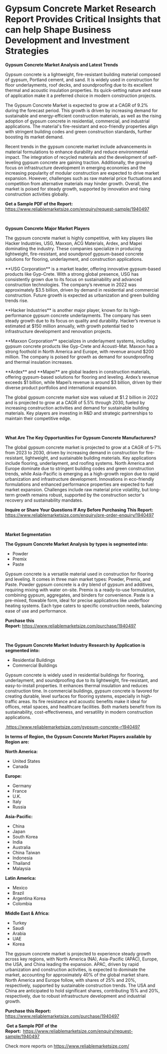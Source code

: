 <p><h1>Gypsum Concrete Market Research Report Provides Critical Insights that can help Shape Business Development and Investment Strategies</h1></p><p><strong>Gypsum Concrete Market Analysis and Latest Trends</strong></p>
<p><p>Gypsum concrete is a lightweight, fire-resistant building material composed of gypsum, Portland cement, and sand. It is widely used in construction for floor underlayments, roof decks, and soundproofing due to its excellent thermal and acoustic insulation properties. Its quick-setting nature and ease of application make it a preferred choice in modern construction projects.</p><p>The Gypsum Concrete Market is expected to grow at a CAGR of 9.2% during the forecast period. This growth is driven by increasing demand for sustainable and energy-efficient construction materials, as well as the rising adoption of gypsum concrete in residential, commercial, and industrial applications. The material's fire-resistant and eco-friendly properties align with stringent building codes and green construction standards, further boosting its market demand.</p><p>Recent trends in the gypsum concrete market include advancements in material formulations to enhance durability and reduce environmental impact. The integration of recycled materials and the development of self-leveling gypsum concrete are gaining traction. Additionally, the growing focus on infrastructure development in emerging economies and the increasing popularity of modular construction are expected to drive market expansion. However, challenges such as raw material price fluctuations and competition from alternative materials may hinder growth. Overall, the market is poised for steady growth, supported by innovation and rising construction activities globally.</p></p>
<p><strong>Get a Sample PDF of the Report:&nbsp;</strong> <a href="https://www.reliablemarketsize.com/enquiry/request-sample/1940497?utm_campaign=1143&utm_medium=2&utm_source=Github&utm_content=ia&utm_term=25012025&utm_id=gypsum-concrete">https://www.reliablemarketsize.com/enquiry/request-sample/1940497</a></p>
<p>&nbsp;</p>
<p><strong>Gypsum Concrete Major Market Players</strong></p>
<p><p>The gypsum concrete market is highly competitive, with key players like Hacker Industries, USG, Maxxon, ACG Materials, Ardex, and Mapei dominating the industry. These companies specialize in producing lightweight, fire-resistant, and soundproof gypsum-based concrete solutions for flooring, underlayment, and construction applications.</p><p>**USG Corporation** is a market leader, offering innovative gypsum-based products like Gyp-Crete. With a strong global presence, USG has consistently grown due to its focus on sustainability and advanced construction technologies. The company’s revenue in 2022 was approximately $3.5 billion, driven by demand in residential and commercial construction. Future growth is expected as urbanization and green building trends rise.</p><p>**Hacker Industries** is another major player, known for its high-performance gypsum concrete underlayments. The company has seen steady growth due to its focus on quality and durability. Hacker’s revenue is estimated at $150 million annually, with growth potential tied to infrastructure development and renovation projects.</p><p>**Maxxon Corporation** specializes in underlayment systems, including gypsum concrete products like Gyp-Crete and Acousti-Mat. Maxxon has a strong foothold in North America and Europe, with revenue around $200 million. The company is poised for growth as demand for soundproofing and thermal insulation increases.</p><p>**Ardex** and **Mapei** are global leaders in construction materials, offering gypsum-based solutions for flooring and leveling. Ardex’s revenue exceeds $1 billion, while Mapei’s revenue is around $3 billion, driven by their diverse product portfolios and international expansion.</p><p>The global gypsum concrete market size was valued at $1.2 billion in 2022 and is projected to grow at a CAGR of 5.5% through 2030, fueled by increasing construction activities and demand for sustainable building materials. Key players are investing in R&D and strategic partnerships to maintain their competitive edge.</p></p>
<p>&nbsp;</p>
<p><strong>What Are The Key Opportunities For Gypsum Concrete Manufacturers?</strong></p>
<p><p>The global gypsum concrete market is projected to grow at a CAGR of 5-7% from 2023 to 2030, driven by increasing demand in construction for fire-resistant, lightweight, and sustainable building materials. Key applications include flooring, underlayment, and roofing systems. North America and Europe dominate due to stringent building codes and green construction trends, while Asia-Pacific is emerging as a high-growth region due to rapid urbanization and infrastructure development. Innovations in eco-friendly formulations and enhanced performance properties are expected to fuel market expansion. Challenges include raw material price volatility, but long-term growth remains robust, supported by the construction sector's recovery and sustainability mandates.</p></p>
<p><strong>Inquire or Share Your Questions If Any Before Purchasing This Report:</strong> <a href="https://www.reliablemarketsize.com/enquiry/pre-order-enquiry/1940497?utm_campaign=1143&utm_medium=2&utm_source=Github&utm_content=ia&utm_term=25012025&utm_id=gypsum-concrete">https://www.reliablemarketsize.com/enquiry/pre-order-enquiry/1940497</a></p>
<p>&nbsp;</p>
<p><strong>Market Segmentation</strong></p>
<p><strong>The Gypsum Concrete Market Analysis by types is segmented into:</strong></p>
<p><ul><li>Powder</li><li>Premix</li><li>Paste</li></ul></p>
<p><p>Gypsum concrete is a versatile material used in construction for flooring and leveling. It comes in three main market types: Powder, Premix, and Paste. Powder gypsum concrete is a dry blend of gypsum and additives, requiring mixing with water on-site. Premix is a ready-to-use formulation, combining gypsum, aggregates, and binders for convenience. Paste is a pre-mixed, flowable form, ideal for precise applications like underfloor heating systems. Each type caters to specific construction needs, balancing ease of use and performance.</p></p>
<p><strong>Purchase this Report:&nbsp;</strong><a href="https://www.reliablemarketsize.com/purchase/1940497?utm_campaign=1143&utm_medium=2&utm_source=Github&utm_content=ia&utm_term=25012025&utm_id=gypsum-concrete">https://www.reliablemarketsize.com/purchase/1940497</a></p>
<p>&nbsp;</p>
<p><strong>The Gypsum Concrete Market Industry Research by Application is segmented into:</strong></p>
<p><ul><li>Residential Buildings</li><li>Commercial Buildings</li></ul></p>
<p><p>Gypsum concrete is widely used in residential buildings for flooring, underlayment, and soundproofing due to its lightweight, fire-resistant, and easy-to-install properties. It enhances thermal insulation and reduces construction time. In commercial buildings, gypsum concrete is favored for creating durable, level surfaces for flooring systems, especially in high-traffic areas. Its fire resistance and acoustic benefits make it ideal for offices, retail spaces, and healthcare facilities. Both markets benefit from its sustainability, cost-effectiveness, and versatility in modern construction applications.</p></p>
<p><a href="https://www.reliablemarketsize.com/gypsum-concrete-r1940497?utm_campaign=1143&utm_medium=2&utm_source=Github&utm_content=ia&utm_term=25012025&utm_id=gypsum-concrete">&nbsp;https://www.reliablemarketsize.com/gypsum-concrete-r1940497</a></p>
<p><strong>In terms of Region, the Gypsum Concrete Market Players available by Region are:</strong></p>
<p>
    <p> <strong> North America: </strong>
        <ul>
            <li>United States</li>
            <li>Canada</li>
        </ul>
        </p> 
    <p> <strong> Europe: </strong>
        <ul>
            <li>Germany</li>
            <li>France</li>
            <li>U.K.</li>
            <li>Italy</li>
            <li>Russia</li>
        </ul>
        </p> 
    <p> <strong> Asia-Pacific: </strong>
        <ul>
            <li>China</li>
            <li>Japan</li>
            <li>South Korea</li>
            <li>India</li>
            <li>Australia</li>
            <li>China Taiwan</li>
            <li>Indonesia</li>
            <li>Thailand</li>
            <li>Malaysia</li>
        </ul>
        </p> 
    <p> <strong> Latin America: </strong>
        <ul>
            <li>Mexico</li>
            <li>Brazil</li>
            <li>Argentina Korea</li>
            <li>Colombia</li>
        </ul>
        </p> 
    <p> <strong> Middle East & Africa: </strong>
        <ul>
            <li>Turkey</li>
            <li>Saudi</li>
            <li>Arabia</li>
            <li>UAE</li>
            <li>Korea</li>
        </ul>
    </p>
    </p>
<p><p>The gypsum concrete market is projected to experience steady growth across key regions, with North America (NA), Asia-Pacific (APAC), Europe, the USA, and China leading the expansion. APAC, driven by rapid urbanization and construction activities, is expected to dominate the market, accounting for approximately 40% of the global market share. North America and Europe follow, with shares of 25% and 20%, respectively, supported by sustainable construction trends. The USA and China are anticipated to hold significant shares, contributing 15% and 20%, respectively, due to robust infrastructure development and industrial growth.</p></p>
<p><strong>Purchase this Report: </strong><a href="https://www.reliablemarketsize.com/purchase/1940497?utm_campaign=1143&utm_medium=2&utm_source=Github&utm_content=ia&utm_term=25012025&utm_id=gypsum-concrete">https://www.reliablemarketsize.com/purchase/1940497</a></p>
<p>&nbsp;<strong>Get a Sample PDF of the Report:&nbsp;&nbsp;</strong><a href="https://www.reliablemarketsize.com/enquiry/request-sample/1940497?utm_campaign=1143&utm_medium=2&utm_source=Github&utm_content=ia&utm_term=25012025&utm_id=gypsum-concrete">https://www.reliablemarketsize.com/enquiry/request-sample/1940497</a></p>
<p><strong></strong></p>
<p>Check more reports on <a href="https://www.reliablemarketsize.com/?utm_campaign=1143&utm_medium=2&utm_source=Github&utm_content=ia&utm_term=25012025&utm_id=gypsum-concrete">https://www.reliablemarketsize.com/</a></p>